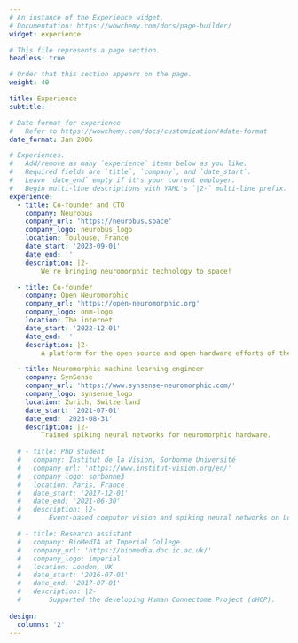 ```yaml
---
# An instance of the Experience widget.
# Documentation: https://wowchemy.com/docs/page-builder/
widget: experience

# This file represents a page section.
headless: true

# Order that this section appears on the page.
weight: 40

title: Experience
subtitle:

# Date format for experience
#   Refer to https://wowchemy.com/docs/customization/#date-format
date_format: Jan 2006

# Experiences.
#   Add/remove as many `experience` items below as you like.
#   Required fields are `title`, `company`, and `date_start`.
#   Leave `date_end` empty if it's your current employer.
#   Begin multi-line descriptions with YAML's `|2-` multi-line prefix.
experience:
  - title: Co-founder and CTO
    company: Neurobus
    company_url: 'https://neurobus.space'
    company_logo: neurobus_logo
    location: Toulouse, France
    date_start: '2023-09-01'
    date_end: ''
    description: |2-
        We're bringing neuromorphic technology to space!

  - title: Co-founder
    company: Open Neuromorphic
    company_url: 'https://open-neuromorphic.org'
    company_logo: onm-logo
    location: The internet
    date_start: '2022-12-01'
    date_end: ''
    description: |2-
        A platform for the open source and open hardware efforts of the neuromorphic community. 

  - title: Neuromorphic machine learning engineer
    company: SynSense
    company_url: 'https://www.synsense-neuromorphic.com/'
    company_logo: synsense_logo
    location: Zurich, Switzerland
    date_start: '2021-07-01'
    date_end: '2023-08-31'
    description: |2-
        Trained spiking neural networks for neuromorphic hardware.
        
  # - title: PhD student
  #   company: Institut de la Vision, Sorbonne Université
  #   company_url: 'https://www.institut-vision.org/en/'
  #   company_logo: sorbonne3
  #   location: Paris, France
  #   date_start: '2017-12-01'
  #   date_end: '2021-06-30'
  #   description: |2-
  #       Event-based computer vision and spiking neural networks on Loihi (neuromorphic hardware).

  # - title: Research assistant
  #   company: BioMedIA at Imperial College
  #   company_url: 'https://biomedia.doc.ic.ac.uk/'
  #   company_logo: imperial
  #   location: London, UK
  #   date_start: '2016-07-01'
  #   date_end: '2017-07-01'
  #   description: |2-
  #       Supported the developing Human Connectome Project (dHCP).
        
design:
  columns: '2'
---
```

